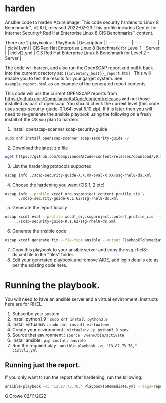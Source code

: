 # harden
Ansible code to harden Azure image.
This code security hardens to Linux 8 Benchmark™, v2.0.0, released 2022-02-23
This profile includes Center for Internet Security® Red Hat Enterprise Linux 8 CIS Benchmarks™ content.

There are 2 playbooks:
| PlayBook    | Description |
| ----------- | ----------- |
| ciclvl1.yml | CIS Red Hat Enterprise Linux 8 Benchmark for Level 1 - Server |
| ciclvl2.yml | CIS Red Hat Enterprise Linux 8 Benchmark for Level 2 - Server |

The code will harden, and also run the OpenSCAP report and pull it back into the current directory as: ```{{inventory_host}}_report.html ``` This will enable you to test the results for your garget system.  See ```example_report.html``` as an example of the generated report contents.

This code will use the current OPENSCAP reports from https://github.com/ComplianceAsCode/content/releases and not those installed as part of openscap.  You should check the current level (this code uses scap-security-guide-0.1.64-oval-5.10.zip).  If it is later, then you will need to re-generate the ansible playbook using the following on a fresh install of the OS you plan to harden:

1.	Install openscap-scanner scap-security-guide 
```bash
sudo dnf install openscap-scanner scap-security-guide -y
```
2.	Download the latest zip file 
```bash
wget https://github.com/ComplianceAsCode/content/releases/download/v0.1.64/scap-security-guide-0.1.64-oval-5.10.zip
```
3.	List the hardening protocols supported
```bash
oscap info ./scap-security-guide-X.X.XX-oval-X.XX/ssg-rhel8-ds.xml
```
4.	Choose the hardening you want (CIS 1, 2 etc)
```bash
oscap info --profile xccdf_org.ssgproject.content_profile_cis \
      ./scap-security-guide-0.1.62/ssg-rhel8-ds.xml
```
5.	Generate the report locally
```bash
oscap xccdf eval --profile xccdf_org.ssgproject.content_profile_cis --results cis.xml \
     ./scap-security-guide-0.1.62/ssg-rhel8-ds.xml
```
6.	Generate the ansible code
```bash
oscap xccdf generate fix --fix-type ansible --output PlaybookToRemediate.yml --result-id "" cis.xml
```	
7.	Copy this playbook to your ansible server and copy the ssg-rhel8-ds.xml file to the "files" folder.
8.	Edit your generated playbook and remove AIDE, add login details etc as per the existing code here.

# Running the playbook.
You will need to have an ansible server and a virtual environment.
Instructs here are for RHEL.
1.	Subscribe your system
2.	Install python3.9 : ```sudo dnf install python3.9```
3.	Install virtualenv :  ```sudo dnf install virtualenv```
4. 	Create your environment :  ```virtualenv -p python3.9 venv```
5.	Source that environment :  ```source ./venv/bin/activate```
6.	Install ansible :  ```pip install ansible```
7.	Run the required play :  ```ansible-playbook -vi "13.87.73.76," cislvl1.yml```

## Running just the report.
If you only want to run the report after hardening, run the following:
```bash
ansible-playbook -vi "13.87.73.76," PlaybookToRemediate.yml --tags=report_only
```


G.Crowe 02/11/2022
